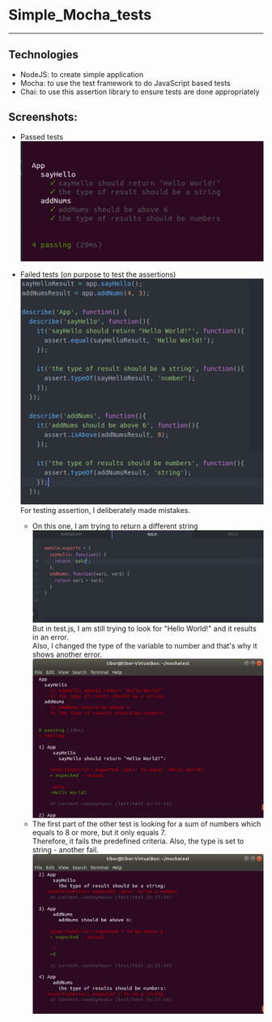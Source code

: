 Simple_Mocha_tests
===

---

Technologies
---
- NodeJS: to create simple application
- Mocha: to use the test framework to do JavaScript based tests
- Chai: to use this assertion library to ensure tests are done appropriately

Screenshots:
---
- Passed tests <br />
  ![passedtests](screenshots/pass.png)


- Failed tests (on purpose to test the assertions)
  ![errors](screenshots/testjs_fail.png)<br />
   For testing assertion, I deliberately made mistakes.
   - On this one, I am trying to return a different string<br />
  ![changingappjs](screenshots/appjs_yolo.png)<br />
   But in test.js, I am still trying to look for "Hello World!" and it results in an error.<br />
   Also, I changed the type of the variable to number and that's why it shows another error.
  ![error1_2](screenshots/fail1.png)<br />
   - The first part of the other test is looking for a sum of numbers which equals to 8 or more, but it only equals 7.<br />
   Therefore, it fails the predefined criteria. Also, the type is set to string - another fail.
  ![error3_4](screenshots/fail2.png)<br />
  
   
